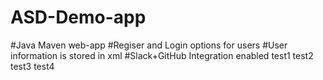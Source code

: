 # ASD-Demo-app
#Java Maven web-app
#Regiser and Login options for users
#User information is stored in xml
#Slack+GitHub Integration enabled
test1
test2
test3
test4
